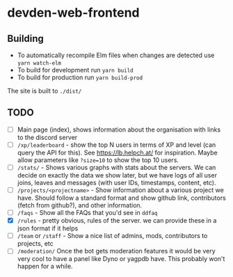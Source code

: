 # devden-web-frontend

## Building

* To automatically recompile Elm files when changes are detected use `yarn watch-elm`
* To build for development run `yarn build`
* To build for production run `yarn build-prod`

The site is built to `./dist/`

## TODO

- [ ] Main page (index), shows information about the organisation with links to the discord server
- [ ] `/xp/leaderboard` - show the top N users in terms of XP and level (can query the API for this).
  See https://lb.helpch.at/ for inspiration. Maybe allow parameters like `?size=10` to show the top 10 users.
- [ ] `/stats/` - Shows various graphs with stats about the servers. We can decide on exactly the data we show later,
  but we have logs of all user joins, leaves and messages (with user IDs, timestamps, content, etc).
- [ ] `/projects/<projectname>` - Show information about a various project we have.
  Should follow a standard format and show github link, contributors (fetch from github?), and other information.
- [ ] `/faqs` - Show all the FAQs that you'd see in `ddfaq`
- [X] `/rules` - pretty obvious, rules of the server. we can provide these in a json format if it helps
- [ ] `/team` or `/staff` - Show a nice list of admins, mods, contributors to projects, etc
- [ ] `/moderation/` Once the bot gets moderation features it would be very very cool to have a panel
  like Dyno or yagpdb have. This probably won't happen for a while.
